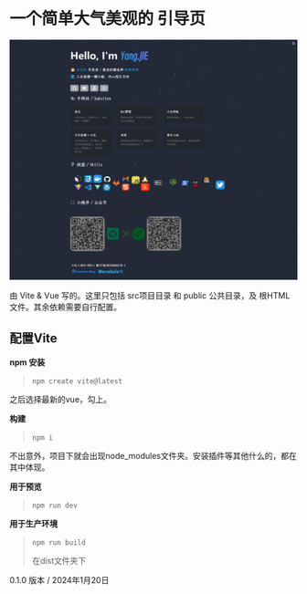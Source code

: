 # 一个简单大气美观的 引导页

![效果](introduce.jpeg)


由 Vite & Vue 写的。这里只包括 src项目目录 和 public 公共目录，及 根HTML 文件。其余依赖需要自行配置。

## 配置Vite

**npm 安装**

> `npm create vite@latest`

之后选择最新的vue，勾上。

**构建**
>
> `npm i`

不出意外，项目下就会出现node_modules文件夹。安装插件等其他什么的，都在其中体现。

**用于预览**

> `npm run dev`

**用于生产环境**

> `npm run build`
> 
> 在dist文件夹下

0.1.0 版本 / 2024年1月20日